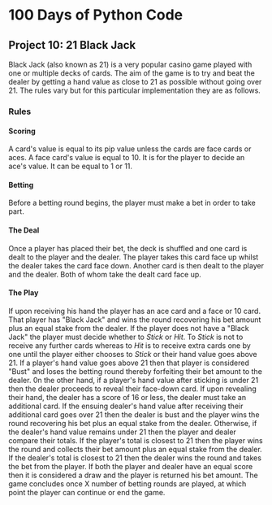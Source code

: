 # 100 Days of Python Code

## Project 10: 21 Black Jack

Black Jack (also known as 21) is a very popular casino game played with one or multiple decks of cards.
The aim of the game is to try and beat the dealer by getting a hand value as close to 21 as possible without going over 21.
The rules vary but for this particular implementation they are as follows.

### Rules

#### Scoring

A card's value is equal to its pip value unless the cards are face cards or aces.
A face card's value is equal to 10.
It is for the player to decide an ace's value.  It can be equal to 1 or 11.

#### Betting

Before a betting round begins, the player must make a bet in order to take part.

#### The Deal

Once a player has placed their bet, the deck is shuffled and one card is dealt to the player and the dealer.
The player takes this card face up whilst the dealer takes the card face down.
Another card is then dealt to the player and the dealer.
Both of whom take the dealt card face up.

#### The Play

If upon receiving his hand the player has an ace card and a face or 10 card.  
That player has "Black Jack" and wins the round recovering his bet amount plus an equal stake from the dealer.
If the player does not have a "Black Jack" the player must decide whether to _Stick_ or _Hit_.
To _Stick_ is not to receive any further cards whereas to _Hit_ is to receive extra cards one by one until the player either chooses to _Stick_ or their hand value goes above 21.
If a player's hand value goes above 21 then that player is considered "Bust" and loses the betting round thereby forfeiting their bet amount to the dealer.
0n the other hand, if a player's hand value after sticking is under 21 then the dealer proceeds to reveal their face-down card.
If upon revealing their hand, the dealer has a score of 16 or less, the dealer must take an additional card.
If the ensuing dealer's hand value after receiving their additional card goes over 21 then the dealer is bust and the player wins the round recovering his bet plus an equal stake from the dealer.
Otherwise, if the dealer's hand value remains under 21 then the player and dealer compare their totals.
If the player's total is closest to 21 then the player wins the round and collects their bet amount plus an equal stake from the dealer.
If the dealer's total is closest to 21 then the dealer wins the round and takes the bet from the player.
If both the player and dealer have an equal score then it is considered a draw and the player is returned his bet amount.
The game concludes once X number of betting rounds are played, at which point the player can continue or end the game.
